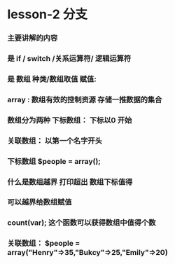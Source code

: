 # lesson-2 分支

### 主要讲解的内容

### 是 if / switch /关系运算符/ 逻辑运算符

### 是 数组 种类/数组取值 赋值:
###    array : 数组有效的控制资源 存储一推数据的集合
###       数组分为两种 下标数组： 下标以0 开始
###                   关联数组： 以第一个名字开头
###       下标数组 $people  = array();
###       什么是数组越界 打印超出 数组下标值得

###       可以越界给数组赋值
###       count(var); 这个函数可以获得数组中值得个数 
###       关联数组： $people = array("Henry"=>35,"Bukcy"=>25,"Emily"=>20)
